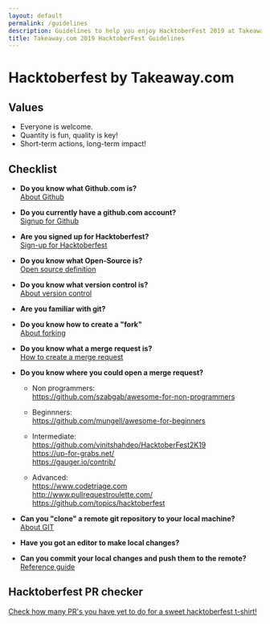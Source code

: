 ```yaml
---
layout: default
permalink: /guidelines
description: Guidelines to help you enjoy HacktoberFest 2019 at Takeaway.com!
title: Takeaway.com 2019 HacktoberFest Guidelines
---
```


# Hacktoberfest by Takeaway.com

## Values

* Everyone is welcome.
* Quantity is fun, quality is key!
* Short-term actions, long-term impact!

## Checklist

- **Do you know what Github.com is?**</br>
  [About Github][githubabout]
- **Do you currently have a github.com account?**</br>
  [Signup for Github][githubjoin]
- **Are you signed up for Hacktoberfest?** </br>
  [Sign-up for Hacktoberfest][hacktoberlink]
- **Do you know what Open-Source is?**</br>
  [Open source definition][OSD]
- **Do you know what version control is?** </br>
  [About version control][Versioncontrolabout]
- **Are you familiar with git?** </br>

- **Do you know how to create a "fork"** </br>
  [About forking][gitfork]
- **Do you know what a merge request is?** </br>
  [How to create a merge request][aboutmergerequest]
- **Do you know where you could open a merge request?** </br>

  - Non programmers:<br> https://github.com/szabgab/awesome-for-non-programmers<br>

  - Beginnners:<br> https://github.com/mungell/awesome-for-beginners</br>

  - Intermediate: </br>
   https://github.com/vinitshahdeo/HacktoberFest2K19 </br>
   https://up-for-grabs.net/ </br>
   https://gauger.io/contrib/

  - Advanced:</br>
   https://www.codetriage.com</br>
   http://www.pullrequestroulette.com/</br>
   https://github.com/topics/hacktoberfest

- **Can you "clone" a remote git repository to your local machine?** </br>
  [About GIT][gitabout]<br>
- **Have you got an editor to make local changes?** </br>

- **Can you commit your local changes and push them to the remote?** </br>
  [Reference guide][gitreference]

## Hacktoberfest PR checker

[Check how many PR's you have yet to do for a sweet hacktoberfest t-shirt!][prchecker]

<!-- Links below this line -->
[OSD]:[https://opensource.org/osd-annotated]
[prchecker]: https://hacktoberfestchecker.jenko.me/
[howtocontrib]: https://opensource.guide/how-to-contribute/
[hacktoberlink]: https://hacktoberfest.digitalocean.com
[Githubjoin]: https://github.com/join
[githubabout]: https://github.com/about
[Versioncontrolabout]: https://en.wikipedia.org/wiki/Version_control
[gitabout]: https://www.digitalocean.com/community/tutorials/how-to-contribute-to-open-source-getting-started-with-git
[gitfork]: https://help.github.com/en/articles/fork-a-repo
[gitreference]: https://www.digitalocean.com/community/tutorials/how-to-use-git-a-reference-guide
[aboutmergerequest]: https://www.digitalocean.com/community/tutorials/how-to-create-a-pull-request-on-github
[gitdownload]: https://git-scm.com
